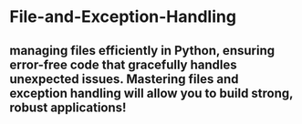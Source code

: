 # File-and-Exception-Handling
## managing files efficiently in Python, ensuring error-free code that gracefully handles unexpected issues. Mastering files and exception handling will allow you to build strong, robust applications!